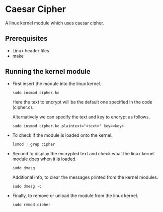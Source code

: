 # Caesar Cipher

A linux kernel module which uses caesar cipher.


## Prerequisites

- Linux header files
- make


## Running the kernel module

- First insert the module into the linux kernel.
    ```
    sudo insmod cipher.ko
    ```

    Here the text to encrypt will be the default one specified in the code (cipher.c).


    Alternatively we can specify the text and key to encrypt as follows.
    ```
    sudo insmod cipher.ko plaintext="<text>" key=<key>
    ```
- To check if the module is loaded onto the kernel.
    ```
    lsmod | grep cipher
    ```
- Second to display the encrypted text and check what the linux kernel module does when it is loaded.
    ```
    sudo dmesg
    ```

    Additional info, to clear the messages printed from the kernel modules.
    ```
    sudo dmesg -c
    ```
- Finally, to remove or unload the module from the linux kernel.
    ```
    sudo rmmod cipher
    ```
